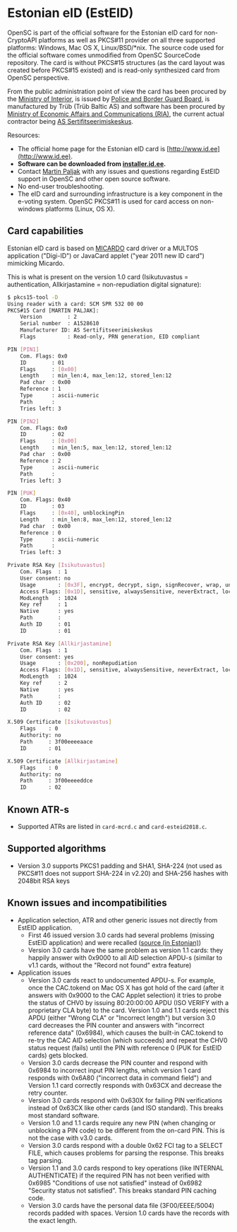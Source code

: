 # Estonian eID (EstEID)

OpenSC is part of the official software for the Estonian eID card for non-CryptoAPI platforms as well as PKCS#11 provider on all three supported platforms: Windows, Mac OS X, Linux/BSD/*nix. The source code used for the official software comes unmodified from OpenSC SourceCode repository. The card is without PKCS#15 structures (as the card layout was created before PKCS#15 existed) and is read-only synthesized card from OpenSC perspective.

From the public administration point of view the card has been procured by the [Ministry of Interior](http://www.siseministeerium.ee/), is issued by [Police and Border Guard Board](http://www.politsei.ee), is manufactured by Trüb (Trüb Baltic AS) and software has been procured by [Ministry of Economic Affairs and Communications (RIA)](https://www.ria.ee/?lang=en), the current actual contractor being [AS Sertifitseerimiskeskus](https://www.skidsolutions.eu/).

Resources:

* The official home page for the Estonian eID card is [http://www.id.ee](http://www.id.ee).
* **Software can be downloaded from [installer.id.ee](installer.id.ee).**
* Contact [Martin Paljak](http://martinpaljak.net) with any issues and questions regarding EstEID support in OpenSC and other open source software.
* No end-user troubleshooting.
* The eID card and surrounding infrastructure is a key component in the e-voting system. OpenSC PKCS#11 is used for card access on non-windows platforms (Linux, OS X).

## Card capabilities

Estonian eID card is based on [MICARDO](MICARDO-2.1) card driver or a MULTOS application ("Digi-ID") or JavaCard applet ("year 2011 new ID card") mimicking Micardo.

This is what is present on the version 1.0 card (Isikutuvastus = authentication, Allkirjastamine = non-repudiation digital signature):

```bash
$ pkcs15-tool -D
Using reader with a card: SCM SPR 532 00 00
PKCS#15 Card [MARTIN PALJAK]:
	Version        : 2
	Serial number  : A1528610
	Manufacturer ID: AS Sertifitseerimiskeskus
	Flags          : Read-only, PRN generation, EID compliant

PIN [PIN1]
	Com. Flags: 0x0
	ID        : 01
	Flags     : [0x00]
	Length    : min_len:4, max_len:12, stored_len:12
	Pad char  : 0x00
	Reference : 1
	Type      : ascii-numeric
	Path      : 
	Tries left: 3

PIN [PIN2]
	Com. Flags: 0x0
	ID        : 02
	Flags     : [0x00]
	Length    : min_len:5, max_len:12, stored_len:12
	Pad char  : 0x00
	Reference : 2
	Type      : ascii-numeric
	Path      : 
	Tries left: 3

PIN [PUK]
	Com. Flags: 0x40
	ID        : 03
	Flags     : [0x40], unblockingPin
	Length    : min_len:8, max_len:12, stored_len:12
	Pad char  : 0x00
	Reference : 0
	Type      : ascii-numeric
	Path      : 
	Tries left: 3

Private RSA Key [Isikutuvastus]
	Com. Flags  : 1
	User consent: no
	Usage       : [0x3F], encrypt, decrypt, sign, signRecover, wrap, unwrap
	Access Flags: [0x1D], sensitive, alwaysSensitive, neverExtract, local
	ModLength   : 1024
	Key ref     : 1
	Native      : yes
	Path        : 
	Auth ID     : 01
	ID          : 01

Private RSA Key [Allkirjastamine]
	Com. Flags  : 1
	User consent: yes
	Usage       : [0x200], nonRepudiation
	Access Flags: [0x1D], sensitive, alwaysSensitive, neverExtract, local
	ModLength   : 1024
	Key ref     : 2
	Native      : yes
	Path        : 
	Auth ID     : 02
	ID          : 02

X.509 Certificate [Isikutuvastus]
	Flags    : 0
	Authority: no
	Path     : 3f00eeeeaace
	ID       : 01

X.509 Certificate [Allkirjastamine]
	Flags    : 0
	Authority: no
	Path     : 3f00eeeeddce
	ID       : 02
```

## Known ATR-s

* Supported ATRs are listed in `card-mcrd.c` and `card-esteid2018.c`.

## Supported algorithms

* Version 3.0 supports PKCS1 padding and SHA1, SHA-224 (not used as PKCS#11 does not support SHA-224 in v2.20) and SHA-256 hashes with 2048bit RSA keys

## Known issues and incompatibilities

* Application selection, ATR and other generic issues not directly from EstEID application.
  * First 46 issued version 3.0 cards had several problems (missing EstEID application) and were recalled ([source (in Estonian)](http://www.postimees.ee/?id=373211))
  * Version 3.0 cards have the same problem as version 1.1 cards: they happily answer with 0x9000 to all AID selection APDU-s (similar to v1.1 cards, without the "Record not found" extra feature)
* Application issues  
  * Version 3.0 cards react to undocumented APDU-s. For example, once the CAC.tokend on Mac OS X has got hold of the card (after it answers with 0x9000 to the CAC Applet selection) it tries to probe the status of CHV0 by issuing 80:20:00:00 APDU (ISO VERIFY with a proprietary CLA byte) to the card. Version 1.0 and 1.1 cards reject this APDU (either "Wrong CLA" or "Incorrect length") but version 3.0 card decreases the PIN counter and answers with "incorrect reference data" (0x6984), which causes the built-in CAC.tokend to re-try the CAC AID selection (which succeeds) and repeat the CHV0 status request (fails) until the PIN with reference 0 (PUK for EstEID cards) gets blocked.
  * Version 3.0 cards decrease the PIN counter and respond with 0x6984 to incorrect input PIN lengths, which version 1 card responds with 0x6A80 ("incorrect data in command field") and Version 1.1 card correctly responds with 0x63CX and decrease the retry counter.
  * Version 3.0 cards respond with 0x630X for failing PIN verifications instead of 0x63CX like other cards (and ISO standard). This breaks most standard software.
  * Version 1.0 and 1.1 cards require any new PIN (when changing or unblocking a PIN code) to be different from the on-card PIN. This is not the case with v3.0 cards.
  * Version 3.0 cards respond with a double 0x62 FCI tag to a SELECT FILE, which causes problems for parsing the response. This breaks tag parsing.
  * Version 1.1 and 3.0 cards respond to key operations (like INTERNAL AUTHENTICATE) if the required PIN has not been verified with 0x6985 "Conditions of use not satisfied" instead of 0x6982 "Security status not satisfied". This breaks standard PIN caching code.
  * Version 3.0 cards have the personal data file (3F00/EEEE/5004) records padded with spaces. Version 1.0 cards have the records with the exact length.

